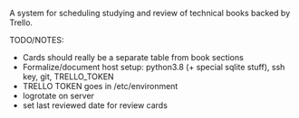 A system for scheduling studying and review of technical books backed by Trello.


TODO/NOTES:
- Cards should really be a separate table from book sections
- Formalize/document host setup: python3.8 (+ special sqlite stuff), ssh key, git, TRELLO_TOKEN
- TRELLO TOKEN goes in /etc/environment
- logrotate on server
- set last reviewed date for review cards
